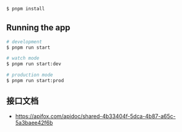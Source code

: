 ```bash
$ pnpm install
```

## Running the app

```bash
# development
$ pnpm run start

# watch mode
$ pnpm run start:dev

# production mode
$ pnpm run start:prod
```

## 接口文档

- https://apifox.com/apidoc/shared-4b33404f-5dca-4b87-a65c-5a3baee42f6b
